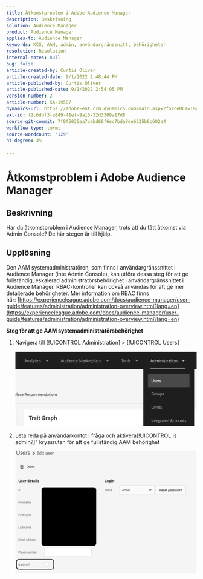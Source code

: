 ```yaml
---
title: Åtkomstproblem i Adobe Audience Manager
description: Beskrivning
solution: Audience Manager
product: Audience Manager
applies-to: Audience Manager
keywords: KCS, AAM, admin, användargränssnitt, behörigheter
resolution: Resolution
internal-notes: null
bug: false
article-created-by: Curtis Oliver
article-created-date: 9/1/2022 2:48:44 PM
article-published-by: Curtis Oliver
article-published-date: 9/1/2022 2:54:05 PM
version-number: 2
article-number: KA-19587
dynamics-url: https://adobe-ent.crm.dynamics.com/main.aspx?forceUCI=1&pagetype=entityrecord&etn=knowledgearticle&id=a2da922a-052a-ed11-9db1-0022480868ff
exl-id: f2c6dbf3-e849-41ef-9a15-32d3309a17d8
source-git-commit: 7f0f5035ea7cebd60f6ec7bda9de6225b6c602a4
workflow-type: tm+mt
source-wordcount: '129'
ht-degree: 3%

---
```


# Åtkomstproblem i Adobe Audience Manager

## Beskrivning

Har du åtkomstproblem i Audience Manager, trots att du fått åtkomst via Admin Console? De här stegen är till hjälp.

## Upplösning

Den AAM systemadministratören, som finns i användargränssnittet i Audience Manager (inte Admin Console), kan utföra dessa steg för att ge fullständig, eskalerad administratörsbehörighet i användargränssnittet i Audience Manager. RBAC-kontroller kan också användas för att ge mer detaljerade behörigheter. Mer information om RBAC finns här: [https://experienceleague.adobe.com/docs/audience-manager/user-guide/features/administration/administration-overview.html?lang=en](https://experienceleague.adobe.com/docs/audience-manager/user-guide/features/administration/administration-overview.html?lang=en)

<b>Steg för att ge AAM systemadministratörsbehörighet</b>

1. Navigera till [!UICONTROL Administration] > [!UICONTROL Users]

   ![](assets/0c4ffacf-e9d5-ec11-a7b5-000d3a37750e.png)

1. Leta reda på användarkontot i fråga och aktivera[!UICONTROL Is admin?]&quot; kryssrutan för att ge fullständig AAM behörighet

   ![](assets/07c16ce8-e9d5-ec11-a7b5-000d3a37750e.png)
